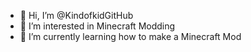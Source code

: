 - 👋 Hi, I’m @KindofkidGitHub
- 👀 I’m interested in Minecraft Modding
- 🌱 I’m currently learning how to make a Minecraft Mod

<!---
KindofkidGitHub/KindofkidGitHub is a ✨ special ✨ repository because its `README.md` (this file) appears on your GitHub profile.
You can click the Preview link to take a look at your changes.
--->
